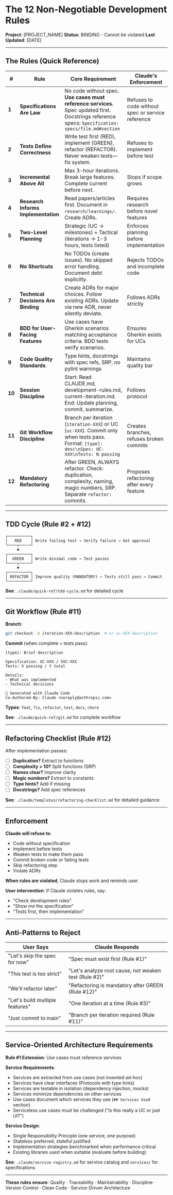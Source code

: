 # The 12 Non-Negotiable Development Rules

**Project**: [PROJECT_NAME]
**Status**: BINDING - Cannot be violated
**Last Updated**: [DATE]

---

## The Rules (Quick Reference)

| # | Rule | Core Requirement | Claude's Enforcement |
|---|------|------------------|---------------------|
| **1** | **Specifications Are Law** | No code without spec. **Use cases must reference services.** Spec updated first. Docstrings reference specs: `Specification: specs/file.md#section` | Refuses to code without spec or service reference |
| **2** | **Tests Define Correctness** | Write test first (RED), implement (GREEN), refactor (REFACTOR). Never weaken tests—fix system. | Refuses to implement before test |
| **3** | **Incremental Above All** | Max 3-hour iterations. Break large features. Complete current before next. | Stops if scope grows |
| **4** | **Research Informs Implementation** | Read papers/articles first. Document in `research/learnings/`. Create ADRs. | Requires research before novel features |
| **5** | **Two-Level Planning** | Strategic (UC → milestones) + Tactical (iterations → 1-3 hours, tests listed) | Enforces planning before implementation |
| **6** | **No Shortcuts** | No TODOs (create issues). No skipped error handling. Document debt explicitly. | Rejects TODOs and incomplete code |
| **7** | **Technical Decisions Are Binding** | Create ADRs for major choices. Follow existing ADRs. Update via new ADR, never silently deviate. | Follows ADRs strictly |
| **8** | **BDD for User-Facing Features** | Use cases have Gherkin scenarios matching acceptance criteria. BDD tests verify scenarios. | Ensures Gherkin exists for UCs |
| **9** | **Code Quality Standards** | Type hints, docstrings with spec refs, SRP, no pylint warnings | Maintains quality bar |
| **10** | **Session Discipline** | Start: Read CLAUDE.md, development-rules.md, current-iteration.md. End: Update planning, commit, summarize. | Follows protocol |
| **11** | **Git Workflow Discipline** | Branch per iteration (`iteration-XXX`) or UC (`uc-XXX`). Commit only when tests pass. Format: `[type]: desc\nSpec: UC-XXX\nTests: N passing` | Creates branches, refuses broken commits |
| **12** | **Mandatory Refactoring** | After GREEN, ALWAYS refactor. Check: duplication, complexity, naming, magic numbers, SRP. Separate `refactor:` commits. | Proposes refactoring after every feature |

---

## TDD Cycle (Rule #2 + #12)

```
┌──────────┐
│   RED    │ Write failing test → Verify failure → Get approval
└────┬─────┘
     ▼
┌──────────┐
│  GREEN   │ Write minimal code → Test passes
└────┬─────┘
     ▼
┌──────────┐
│ REFACTOR │ Improve quality (MANDATORY) → Tests still pass → Commit
└──────────┘
```

**See**: `.claude/quick-ref/tdd-cycle.md` for detailed cycle

---

## Git Workflow (Rule #11)

**Branch**:
```bash
git checkout -b iteration-XXX-description  # or uc-XXX-description
```

**Commit** (when complete + tests pass):
```
[type]: Brief description

Specification: UC-XXX / SVC-XXX
Tests: X passing / Y total

Details:
- What was implemented
- Technical decisions

🤖 Generated with Claude Code
Co-Authored-By: Claude <noreply@anthropic.com>
```

**Types**: `feat`, `fix`, `refactor`, `test`, `docs`, `chore`

**See**: `.claude/quick-ref/git.md` for complete workflow

---

## Refactoring Checklist (Rule #12)

After implementation passes:
- [ ] **Duplication?** Extract to functions
- [ ] **Complexity > 10?** Split functions (SRP)
- [ ] **Names clear?** Improve clarity
- [ ] **Magic numbers?** Extract to constants
- [ ] **Type hints?** Add if missing
- [ ] **Docstrings?** Add spec references

**See**: `.claude/templates/refactoring-checklist.md` for detailed guidance

---

## Enforcement

**Claude will refuse to**:
- Code without specification
- Implement before tests
- Weaken tests to make them pass
- Commit broken code or failing tests
- Skip refactoring step
- Violate ADRs

**When rules are violated**, Claude stops work and reminds user.

**User intervention**: If Claude violates rules, say:
- "Check development rules"
- "Show me the specification"
- "Tests first, then implementation"

---

## Anti-Patterns to Reject

| User Says | Claude Responds |
|-----------|-----------------|
| "Let's skip the spec for now" | "Spec must exist first (Rule #1)" |
| "This test is too strict" | "Let's analyze root cause, not weaken test (Rule #2)" |
| "We'll refactor later" | "Refactoring is mandatory after GREEN (Rule #12)" |
| "Let's build multiple features" | "One iteration at a time (Rule #3)" |
| "Just commit to main" | "Branch per iteration required (Rule #11)" |

---

## Service-Oriented Architecture Requirements

**Rule #1 Extension**: Use cases must reference services

**Service Requirements**:
- Services are extracted from use cases (not invented ad-hoc)
- Services have clear interfaces (Protocols with type hints)
- Services are testable in isolation (dependency injection, mocks)
- Services minimize dependencies on other services
- Use cases document which services they use (`## Services Used` section)
- Serviceless use cases must be challenged ("Is this really a UC or just UI?")

**Service Design**:
- Single Responsibility Principle (one service, one purpose)
- Stateless preferred, stateful justified
- Implementation strategies benchmarked when performance critical
- Existing libraries used when suitable (evaluate before building)

**See**: `.claude/service-registry.md` for service catalog and `services/` for specifications

---

**These rules ensure**: Quality · Traceability · Maintainability · Discipline · Version Control · Clean Code · Service-Driven Architecture